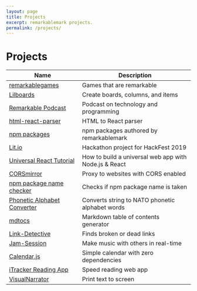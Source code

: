 ```yaml
---
layout: page
title: Projects
excerpt: remarkablemark projects.
permalink: /projects/
---
```


# Projects

| Name                          | Description                                           |
| ----------------------------- | ----------------------------------------------------- |
| [remarkablegames]             | Games that are remarkable                             |
| [Lilboards]                   | Create boards, columns, and items                     |
| [Remarkable Podcast]          | Podcast on technology and programming                 |
| [html-react-parser]           | HTML to React parser                                  |
| [npm packages]                | npm packages authored by remarkablemark               |
| [Lit.io]                      | Hackathon project for HackFest 2019                   |
| [Universal React Tutorial]    | How to build a universal web app with Node.js & React |
| [CORSmirror]                  | Proxy to websites with CORS enabled                   |
| [npm package name checker]    | Checks if npm package name is taken                   |
| [Phonetic Alphabet Converter] | Converts string to NATO phonetic alphabet words       |
| [mdtocs]                      | Markdown table of contents generator                  |
| [Link-Detective]              | Finds broken or dead links                            |
| [Jam-Session]                 | Make music with others in real-time                   |
| [Calendar.js]                 | Simple calendar with zero dependencies                |
| [iTracker Reading App]        | Speed reading web app                                 |
| [VisualNarrator]              | Print text to screen                                  |

[remarkablegames]: https://b.remarkabl.org/games
[lilboards]: https://b.remarkabl.org/lilboards-site
[remarkable podcast]: https://b.remarkabl.org/remarkable-podcast
[html-react-parser]: https://b.remarkabl.org/html-react-parser
[npm packages]: https://b.remarkabl.org/npm
[lit.io]: https://github.com/lit-io/lit-io.github.io
[universal react tutorial]: https://b.remarkabl.org/react-playlist
[corsmirror]: https://corsmirror.herokuapp.com/
[npm package name checker]: https://b.remarkabl.org/npm-package-name-checker
[phonetic alphabet converter]: https://b.remarkabl.org/phonetic-alphabet-converter
[mdtocs]: https://b.remarkabl.org/mdtocs
[link-detective]: https://github.com/remarkablemark/link-detective
[jam-session]: https://github.com/remarkablemark/jam-session
[calendar.js]: https://github.com/remarkablemark/Calendar.js
[itracker reading app]: https://github.com/remarkablemark/iTracker
[visualnarrator]: https://github.com/remarkablemark/VisualNarrator.js
